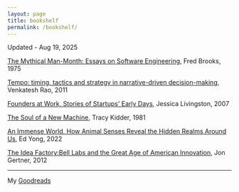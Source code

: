 ```yaml
---
layout: page
title: bookshelf
permalink: /bookshelf/
---
```


Updated - Aug 19, 2025

[The Mythical Man-Month: Essays on Software Engineering](https://en.wikipedia.org/wiki/The_Mythical_Man-Month), Fred Brooks, 1975

[Tempo: timing, tactics and strategy in narrative-driven decision-making](https://www.ribbonfarm.com/tempo/), Venkatesh Rao, 2011

[Founders at Work, Stories of Startups' Early Days](https://en.wikipedia.org/wiki/Founders_at_Work), Jessica Livingston, 2007

[The Soul of a New Machine](https://en.wikipedia.org/wiki/The_Soul_of_a_New_Machine), Tracy Kidder, 1981

[An Immense World, How Animal Senses Reveal the Hidden Realms Around Us](https://en.wikipedia.org/wiki/An_Immense_World), Ed Yong, 2022

[The Idea Factory:Bell Labs and the Great Age of American Innovation](https://en.wikipedia.org/wiki/The_Idea_Factory), Jon Gertner, 2012



---

My [Goodreads](https://www.goodreads.com/user/show/13944930-akash-kulgod )

